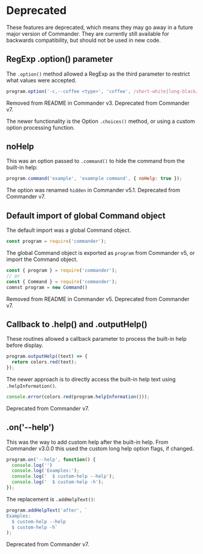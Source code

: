 # Deprecated

These features are deprecated, which means they may go away in a future major version of Commander.
They are currently still available for backwards compatibility, but should not be used in new code.

## RegExp .option() parameter

The `.option()` method allowed a RegExp as the third parameter to restrict what values were accepted.

```js
program.option('-c,--coffee <type>', 'coffee', /short-white|long-black/);
```

Removed from README in Commander v3. Deprecated from Commander v7.

The newer functionality is the Option `.choices()` method, or using a custom option processing function.

## noHelp

This was an option passed to `.command()` to hide the command from the built-in help:

```js
program.command('example', 'examnple command', { noHelp: true });
```

The option was renamed `hidden` in Commander v5.1. Deprecated from Commander v7. 

## Default import of global Command object

The default import was a global Command object.

```js
const program = require('commander');
```

The global Command object is exported as `program` from Commander v5, or import the Command object.

```js
const { program } = require('commander');
// or
const { Command } = require('commander');
comnst program = new Command()
```

Removed from README in Commander v5. Deprecated from Commander v7. 

## Callback to .help() and .outputHelp()

These routines allowed a callback parameter to process the built-in help before display.

```js
program.outputHelp((text) => {
  return colors.red(text);
});
```

The newer approach is to directly access the built-in help text using `.helpInformation()`.

```js
console.error(colors.red(program.helpInformation()));
```

Deprecated from Commander v7.

## .on('--help')

This was the way to add custom help after the built-in help. From Commander v3.0.0 this used the custom long help option flags, if changed.

```js
program.on('--help', function() {
  console.log('')
  console.log('Examples:');
  console.log('  $ custom-help --help');
  console.log('  $ custom-help -h');
});
```

The replacement is `.addHelpText()`:

```js
program.addHelpText('after', `
Examples:
  $ custom-help --help
  $ custom-help -h`
);
```

Deprecated from Commander v7. 
